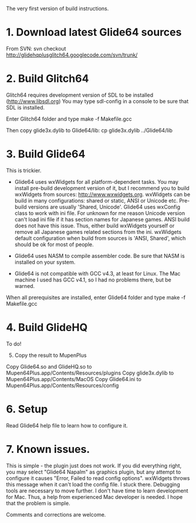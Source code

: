 The very first version of build instructions.

# 1. Download latest Glide64 sources #

From SVN:
svn checkout http://glidehqplusglitch64.googlecode.com/svn/trunk/

# 2. Build Glitch64 #

Glitch64 requires development version of SDL to be installed (http://www.libsdl.org)
You may type sdl-config in a console to be sure that SDL is installed.

Enter Glitch64 folder and type
make -f Makefile.gcc

Then copy glide3x.dylib to Glide64/lib:
cp glide3x.dylib ../Glide64/lib

# 3. Build Glide64 #

This is trickier.

- Glide64 uses wxWidgets for all platform-dependent tasks. You may install pre-build development version of it, but I recommend you to build wxWidgets from sources: http://www.wxwidgets.org. wxWidgets can be build in many configurations: shared or static, ANSI or Unicode etc. Pre-build versions are usually 'Shared, Unicode'. Glide64 uses wxConfig class to work with ini file. For unknown for me reason Unicode version can't load ini file if it has section names for Japanese games. ANSI build does not have this issue. Thus, either build wxWidgets yourself or remove all Japanese games related sections from the ini. wxWidgets default configuration when build from sources is 'ANSI, Shared', which should be ok for most of people.

- Glide64 uses NASM to compile assembler code. Be sure that NASM is installed on your system.

- Glide64 is not compatible with GCC v4.3, at least for Linux. The Mac machine I used has GCC v4.1, so I had no problems there, but be warned.

When all prerequisites are installed, enter Glide64 folder and type
make -f Makefile.gcc

# 4. Build GlideHQ #

To do!

5. Copy the result to MupenPlus

Copy Glide64.so and GlideHQ.so to Mupen64Plus.app/Contents/Resources/plugins
Copy glide3x.dylib to Mupen64Plus.app/Contents/MacOS
Copy Glide64.ini to Mupen64Plus.app/Contents/Resources/config

# 6. Setup #

Read Glide64 help file to learn how to configure it.

# 7. Known issues. #

This is simple - the plugin just does not work. If you did everything right, you may select "Glide64 Napalm" as graphics plugin, but any attempt to configure it causes "Error, Failed to read config options". wxWidgets throws this message when it can't load the config file. I stuck there. Debugging tools are necessary to move further. I don't have time to learn development for Mac. Thus, a help from experienced Mac developer is needed. I hope that the problem is simple.


Comments and corrections are welcome.
